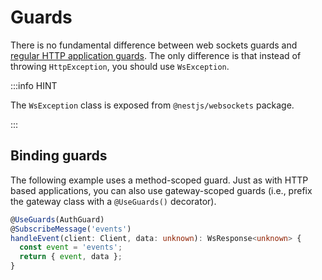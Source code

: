 # Guards

There is no fundamental difference between web sockets guards and [regular HTTP application guards](../overview/guards). The only difference is that instead of throwing `HttpException`, you should use `WsException`.

:::info HINT

The `WsException` class is exposed from `@nestjs/websockets` package.

:::

## Binding guards

The following example uses a method-scoped guard. Just as with HTTP based applications, you can also use gateway-scoped guards (i.e., prefix the gateway class with a `@UseGuards()` decorator).

```ts
@UseGuards(AuthGuard)
@SubscribeMessage('events')
handleEvent(client: Client, data: unknown): WsResponse<unknown> {
  const event = 'events';
  return { event, data };
}
```
